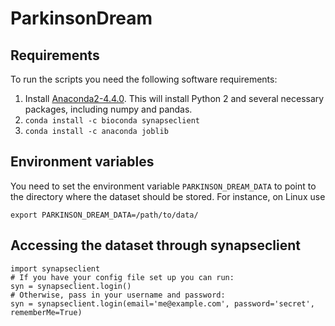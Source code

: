# ParkinsonDream
## Requirements
To run the scripts you need the following software requirements:
1. Install [Anaconda2-4.4.0](https://www.continuum.io/downloads). This will install Python 2 and several necessary packages, including numpy and pandas.
2. `conda install -c bioconda synapseclient`
3. `conda install -c anaconda joblib`

## Environment variables
You need to set the environment variable `PARKINSON_DREAM_DATA` to point to
the directory where the dataset should be stored. For instance,
on Linux use 

`export PARKINSON_DREAM_DATA=/path/to/data/`

## Accessing the dataset through synapseclient


```
import synapseclient
# If you have your config file set up you can run:
syn = synapseclient.login()
# Otherwise, pass in your username and password:
syn = synapseclient.login(email='me@example.com', password='secret', rememberMe=True)
```
